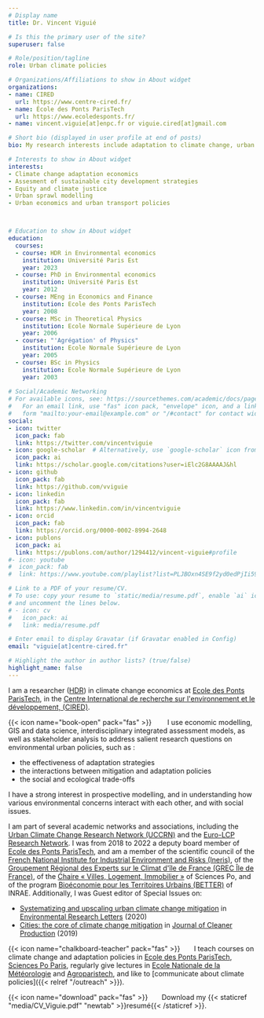 ```yaml
---
# Display name
title: Dr. Vincent Viguié

# Is this the primary user of the site?
superuser: false

# Role/position/tagline
role: Urban climate policies

# Organizations/Affiliations to show in About widget
organizations:
- name: CIRED
  url: https://www.centre-cired.fr/
- name: École des Ponts ParisTech
  url: https://www.ecoledesponts.fr/
- name: vincent.viguie[at]enpc.fr or viguie.cired[at]gmail.com

# Short bio (displayed in user profile at end of posts)
bio: My research interests include adaptation to climate change, urban policies, and sustainable development in general.

# Interests to show in About widget
interests:
- Climate change adaptation economics
- Assesment of sustainable city development strategies
- Equity and climate justice
- Urban sprawl modelling
- Urban economics and urban transport policies



# Education to show in About widget
education:
  courses:
  - course: HDR in Environmental economics
    institution: Université Paris Est
    year: 2023
  - course: PhD in Environmental economics
    institution: Université Paris Est
    year: 2012
  - course: MEng in Economics and Finance
    institution: Ecole des Ponts ParisTech
    year: 2008
  - course: MSc in Theoretical Physics 
    institution: Ecole Normale Supérieure de Lyon
    year: 2006
  - course: "'Agrégation' of Physics"
    institution: Ecole Normale Supérieure de Lyon
    year: 2005
  - course: BSc in Physics
    institution: Ecole Normale Supérieure de Lyon
    year: 2003
    
# Social/Academic Networking
# For available icons, see: https://sourcethemes.com/academic/docs/page-builder/#icons
#   For an email link, use "fas" icon pack, "envelope" icon, and a link in the
#   form "mailto:your-email@example.com" or "/#contact" for contact widget.
social:
- icon: twitter
  icon_pack: fab
  link: https://twitter.com/vincentviguie
- icon: google-scholar  # Alternatively, use `google-scholar` icon from `ai` icon pack
  icon_pack: ai
  link: https://scholar.google.com/citations?user=iElc2G8AAAAJ&hl
- icon: github
  icon_pack: fab
  link: https://github.com/vviguie
- icon: linkedin
  icon_pack: fab
  link: https://www.linkedin.com/in/vincentviguie
- icon: orcid
  icon_pack: fab
  link: https://orcid.org/0000-0002-8994-2648
- icon: publons
  icon_pack: ai
  link: https://publons.com/author/1294412/vincent-viguie#profile
#- icon: youtube
#  icon_pack: fab
#  link: https://www.youtube.com/playlist?list=PLJBOxn4SE9f2yd0edPjIi59lhNymMVLM1

# Link to a PDF of your resume/CV.
# To use: copy your resume to `static/media/resume.pdf`, enable `ai` icons in `params.toml`, 
# and uncomment the lines below.
# - icon: cv
#   icon_pack: ai
#   link: media/resume.pdf

# Enter email to display Gravatar (if Gravatar enabled in Config)
email: "viguie[at]centre-cired.fr"

# Highlight the author in author lists? (true/false)
highlight_name: false
---
```


I am a researcher ([HDR](/talk/soutenance-dhabilitation-a-diriger-des-recherches-hdr/)) in climate change economics at [Ecole des Ponts ParisTech](https://www.ecoledesponts.fr/), in the  [Centre International de recherche sur l'environnement et le développement, (CIRED)](https://www.centre-cired.fr).  

{{< icon name="book-open" pack="fas" >}}   I use economic modelling, GIS and data science, interdisciplinary integrated assessment models, as well as stakeholder analysis to address salient research questions on environmental urban policies, such as :
- the effectiveness of adaptation strategies
- the interactions between mitigation and adaptation policies 
- the social and ecological trade-offs 

I have a strong interest in prospective modelling, and in understanding how various environmental concerns interact with each other, and with social issues.

I am part of several academic networks and associations, including the [Urban Climate Change Research Network (UCCRN)](https://uccrn.ei.columbia.edu/) and the [Euro-LCP Research Network](https://www.lcp-initiative.eu/). I was from 2018 to 2022 a deputy board member of [Ecole des Ponts ParisTech](https://www.ecoledesponts.fr/conseil-dadministration), and am a member of the scientific council of the [French National Institute for Industrial Environment and Risks (Ineris)](https://www.ineris.fr/en/ineris-public-expert-industrial-and-environmental-risk-management), of the [Groupement Régional des Experts sur le Climat d'île de France (GREC Île de France)](https://grec-idf.eu/), of the [Chaire « Villes, Logement, Immobilier »](https://www.sciencespo.fr/ecole-urbaine/fr/chaire-villes-logement-immobilier.html) of Sciences Po, and of the program [Bioéconomie pour les Territoires Urbains (BETTER)](https://www6.inrae.fr/better) of INRAE. Additionally, I was Guest editor of Special Issues on: 
- [Systematizing and upscaling urban climate change mitigation](https://iopscience.iop.org/journal/1748-9326/page/Urban-Solutions-for-Climate-Change-Mitigation) in [Environmental Research Letters](https://iopscience.iop.org/journal/1748-9326) (2020)
- [Cities: the core of climate change mitigation](https://www.sciencedirect.com/journal/journal-of-cleaner-production/special-issue/10Q3VQ07JKL) in [Journal of Cleaner Production](https://www.sciencedirect.com/journal/journal-of-cleaner-production) (2019)


{{< icon name="chalkboard-teacher" pack="fas" >}}  I teach courses on climate change and adaptation policies in [Ecole des Ponts ParisTech](https://www.ecoledesponts.fr/), [Sciences Po Paris](https://www.sciencespo.fr/ecole-urbaine/fr/governing-ecological-transitions-european-cities.html), regularly give lectures in [Ecole Nationale de la Météorologie](http://www.enm-toulouse.fr/) and [Agroparistech](http://www2.agroparistech.fr/Presentation-of-AgroParisTech.html), and like to [communicate about climate policies]({{< relref "/outreach" >}}).

{{< icon name="download" pack="fas" >}}  Download my {{< staticref "media/CV_Viguie.pdf" "newtab" >}}resumé{{< /staticref >}}.


